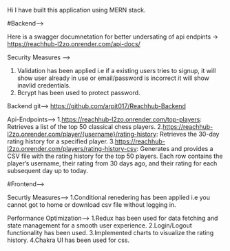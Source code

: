 Hi I have built this application using MERN stack.

#Backend-->

Here is a swagger documnetation for better undersating of api endpints -> https://reachhub-l2zo.onrender.com/api-docs/

Security Measures --> 
1. Validation has been applied i.e if a existing users tries to signup, it will show user already in use or email/password is incorrect it will show inavlid credentials.
2. Bcrypt has been used to protect password.

Backend git--> https://github.com/arpit017/Reachhub-Backend
   

Api-Endpoints-->
1.https://reachhub-l2zo.onrender.com/top-players: Retrieves a list of the top 50 classical chess players.
2.https://reachhub-l2zo.onrender.com/player/{username}/rating-history: Retrieves the 30-day rating history for a specified player.
3.https://reachhub-l2zo.onrender.com/players/rating-history-csv: Generates and provides a CSV file with the rating history for the top 50 players. Each row contains the player’s username, their rating from 30 days ago, and their rating for each subsequent day up to today.

#Frontend-->

Securtiy Measures-->
1.Conditional renedering has been applied i.e you cannot got to home or download csv file without logging in.

Performance Optimization-->
1.Redux has been used for data fetching and state management for a smooth user experience.
2.Login/Logout functionality has been used.
3.Implemented charts to visualize the rating history.
4.Chakra UI has been used for css.




